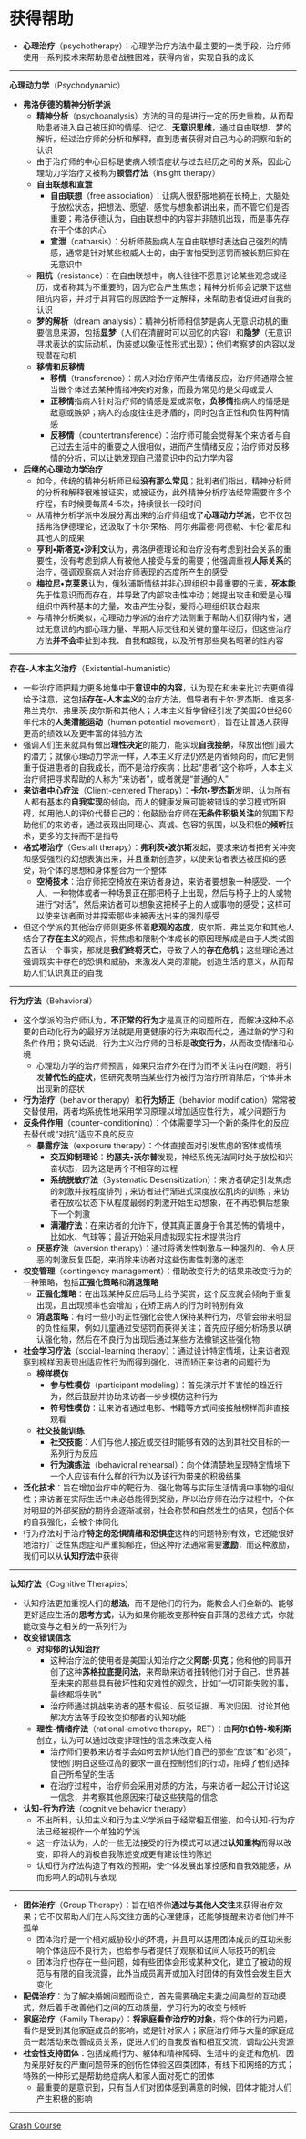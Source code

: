 # 获得帮助
* **心理治疗**（psychotherapy）：心理学治疗方法中最主要的一类手段，治疗师使用一系列技术来帮助患者战胜困难，获得内省，实现自我的成长
---
**心理动力学**（Psychodynamic）
* **弗洛伊德的精神分析学派**
  * **精神分析**（psychoanalysis）方法的目的是进行一定的历史重构，从而帮助患者进入自己被压抑的情感、记忆、**无意识思维**，通过自由联想、梦的解析，经过治疗师的分析和解释，直到患者获得对自己内心的洞察和新的认识
  * 由于治疗师的中心目标是使病人领悟症状与过去经历之间的关系，因此心理动力学治疗又被称为**顿悟疗法**（insight therapy）
  * **自由联想和宣泄**
    * **自由联想**（free association）：让病人很舒服地躺在长椅上，大脑处于放松状态，把想法、愿望、感觉与想象都讲出来，而不管它们是否重要；弗洛伊德认为，自由联想中的内容并非随机出现，而是事先存在于个体的内心
    * **宣泄**（catharsis）：分析师鼓励病人在自由联想时表达自己强烈的情感，通常是针对某些权威人士的，由于害怕受到惩罚而被长期压抑在无意识中
  * **阻抗**（resistance）：在自由联想中，病人往往不愿意讨论某些观念或经历，或者称其为不重要的，因为它会产生焦虑；精神分析师会记录下这些阻抗内容，并对于其背后的原因给予一定解释，来帮助患者促进对自我的认识
  * **梦的解析**（dream analysis）：精神分析师相信梦是病人无意识动机的重要信息来源，包括**显梦**（人们在清醒时可以回忆的内容）和**隐梦**（无意识寻求表达的实际动机，伪装或以象征性形式出现）；他们考察梦的内容以发现潜在动机
  * **移情和反移情**
    * **移情**（transference）：病人对治疗师产生情绪反应，治疗师通常会被当做个体过去某种情绪冲突的对象，而最为常见的是父母或爱人
    * **正移情**指病人针对治疗师的情感是爱或崇敬，**负移情**指病人的情感是敌意或嫉妒；病人的态度往往是矛盾的，同时包含正性和负性两种情感
    * **反移情**（countertransference）：治疗师可能会觉得某个来访者与自己过去生活中的重要之人很相似，进而产生情绪反应；治疗师对反移情的分析，可以让她发现自己潜意识中的动力学内容
* **后继的心理动力学治疗**
  * 如今，传统的精神分析师已经**没有那么常见**；批判者们指出，精神分析师的分析和解释很难被证实，或被证伪，此外精神分析疗法经常需要许多个疗程，有时候要每周4-5次，持续很长一段时间
  * 从精神分析学派中发展分离出来的治疗师组成了**心理动力学派**，它不仅包括弗洛伊德理论，还汲取了卡尔·荣格、阿尔弗雷德·阿德勒、卡伦·霍尼和其他人的成果
  * **亨利•斯塔克•沙利文**认为，弗洛伊德理论和治疗没有考虑到社会关系的重要性，没有考虑到病人有被他人接受与爱的需要；他强调重视**人际关系**的治疗，强调观察病人对治疗师表现的态度所产生的感受
  * **梅拉尼•克莱恩**认为，俄狄浦斯情结并非心理组织中最重要的元素，**死本能**先于性意识而而存在，并导致了内部攻击性冲动；她提出攻击和爱是心理组织中两种基本的力量，攻击产生分裂，爱将心理组织联合起来
  * 与精神分析类似，心理动力学派的治疗方法侧重于帮助人们获得内省，通过无意识的内部心理力量、早期人际交往和关键的童年经历，但这些治疗方法**并不会**牵扯到本我、自我和超我，以及所有那些臭名昭著的性内容
---
**存在-人本主义治疗**（Existential-humanistic）
  * 一些治疗师把精力更多地集中于**意识中的内容**，认为现在和未来比过去更值得给予注意，这包括**存在-人本主义**的治疗方法，倡导者有卡尔·罗杰斯、维克多·弗兰克尔、弗里茨·皮尔斯和其他人；人本主义哲学曾经引发了美国20世纪60年代末的**人类潜能运动**（human potential movement），旨在让普通人获得更高的绩效以及更丰富的体验方法
  * 强调人们生来就具有做出**理性决定**的能力，能实现**自我接纳**，释放出他们最大的潜力；就像心理动力学派一样，人本主义疗法仍然是内省倾向的，而它更侧重于促进患者的自我成长，而不是治疗疾病；比起“患者”这个称呼，人本主义治疗师把寻求帮助的人称为“来访者”，或者就是“普通的人”
  * **来访者中心疗法**（Client-centered Therapy）：**卡尔•罗杰斯**发明，认为所有人都有基本的**自我实现**的倾向，而人的健康发展可能被错误的学习模式所阻碍，如用他人的评价代替自己的；他鼓励治疗师在**无条件积极关注**的氛围下帮助他们的来访者，通过表现出同理心、真诚、包容的氛围，以及积极的**倾听**技术，更多的支持而不是指导
  * **格式塔治疗**（Gestalt therapy）：**弗利茨•波尔斯**发起，要求来访者把有关冲突和感受强烈的幻想表演出来，并且重新创造梦，以使来访者表达被压抑的感受，将个体的思想和身体整合为一个整体
    * **空椅技术**：治疗师把空椅放在来访者身边，来访者要想象一种感受、一个人、一种物体或者一种场景正在那把椅子上出现，然后与椅子上的人或物进行“对话”，然后来访者可以想象这把椅子上的人或事物的感受；这样可以使来访者面对并探索那些未被表达出来的强烈感受
  * 但这个学派的其他治疗师则更多怀着**悲观的态度**，皮尔斯、弗兰克尔和其他人结合了**存在主义**的观点，将焦虑和限制个体成长的原因理解成是由于人类试图去否认一个事实，那就是**我们终将灭亡**，导致了人的**存在危机**；这些理论通过强调现实中存在的恐惧和威胁，来激发人类的潜能，创造生活的意义，从而帮助人们认识真正的自我
---
**行为疗法**（Behavioral）
* 这个学派的治疗师认为，**不正常的行为**才是真正的问题所在，而解决这种不必要的自动化行为的最好方法就是用更健康的行为来取而代之，通过新的学习和条件作用；换句话说，行为主义治疗师的目标是**改变行为**，从而改变情绪和心境
  * 心理动力学的治疗师预言，如果只治疗外在行为而不关注内在问题，将引发**替代性的症状**，但研究表明当某些行为被行为治疗所消除后，个体并未出现新的症状
* **行为治疗**（behavior therapy）和**行为矫正**（behavior modification）常常被交替使用，两者均系统性地采用学习原理以增加适应性行为，减少问题行为
* **反条件作用**（counter-conditioning）：个体需要学习一个新的条件化的反应去替代或“对抗”适应不良的反应
  * **暴露疗法**（exposure therapy）：个体直接面对引发焦虑的客体或情境
    * **交互抑制理论**：**约瑟夫•沃尔普**发现，神经系统无法同时处于放松和兴奋状态，因为这是两个不相容的过程
    * **系统脱敏疗法**（Systematic Desensitization）：来访者确定引发焦虑的刺激并按程度排列；来访者进行渐进式深度放松肌肉的训练；来访者在放松状态下从程度最弱的刺激开始生动想象，在不再恐惧后想象下一个刺激
    * **满灌疗法**：在来访者的允许下，使其真正置身于令其恐怖的情境中，比如水、气球等；最近开始采用虚拟现实技术提供治疗
  * **厌恶疗法**（aversion therapy）：通过将诱发性刺激与一种强烈的、令人厌恶的刺激反复匹配，来消除来访者对这些伤害性刺激的迷恋
* **权变管理**（contingency management）：借助改变行为的结果来改变行为的一种策略，包括**正强化策略**和**消退策略**
  * **正强化策略**：在出现某种反应后马上给予奖赏，这个反应就会倾向于重复出现，且出现频率也会增加；在矫正病人的行为时特别有效
  * **消退策略**：有时一些小的正性强化会使人保持某种行为，尽管会带来明显的负性结果，例如儿童通过受惩罚而获得关注；首先应仔细分析场景以确认强化物，然后在不良行为出现后通过某些方法撤销这些强化物
* **社会学习疗法**（social-learning therapy）：通过设计特定情境，让来访者观察到榜样因表现出适应性行为而得到强化，进而矫正来访者的问题行为
  * **榜样模仿**
    * **参与性模仿**（participant modeling）：首先演示并不害怕的趋近行为，然后鼓励并协助来访者一步步模仿这种行为
    * **符号性模仿**：让来访者通过电影、书籍等方式间接接触榜样而非直接观看
  * **社交技能训练**
    * **社交技能**：人们与他人接近或交往时能够有效的达到其社交目标的一系列行为反应
    * **行为演练法**（behavioral rehearsal）：向个体清楚地呈现特定情境下一个人应该有什么样的行为以及该行为带来的积极结果
* **泛化技术**：旨在增加治疗中的靶行为、强化物等与实际生活情境中事物的相似性；来访者在实际生活中未必总能得到奖励，所以治疗师在治疗过程中，个体对明显的外部奖励的期待会逐渐减弱，社会称赞和自然发生的结果，包括个体的自我强化，会被个体同化
* 行为疗法对于治疗**特定的恐惧情绪和恐惧症**这样的问题特别有效，它还能很好地治疗广泛性焦虑症和严重抑郁症，但这种疗法通常需要**激励**，而这种激励，我们可以从**认知疗法**中获得
---
**认知疗法**（Cognitive Therapies）
* 认知疗法更加重视人们的**想法**，而不是他们的行为，能教会人们全新的、能够更好适应生活的**思考方式**，认为如果你能改变那种妄自菲薄的思维方式，你就能改变与之相关的一系列行为
* **改变错误信念**
  * **对抑郁的认知治疗**
    * 这种治疗法的使用者是美国认知治疗之父**阿朗·贝克**；他和他的同事开创了这种**苏格拉底提问法**，来帮助来访者扭转他们对于自己、世界甚至未来的那些具有破坏性和灾难性的观念，比如“一切可能失败的事，最终都将失败”
    * 治疗师通过挑战来访者的基本假设、反驳证据、再次归因、讨论其他解决方法等手段改变抑郁者的认知功能
  * **理性-情绪疗法**（rational-emotive therapy，RET）：由**阿尔伯特•埃利斯**创立，认为可以通过改变非理性的信念来改变人格
    * 治疗师们要教来访者学会如何去辨认他们自己的那些“应该”和“必须”，使他们明白这些过高的要求一直在控制他们的行动，阻碍了他们选择自己所希望的生活
    * 在治疗过程中，治疗师会采用对质的方法，与来访者一起公开讨论这一信念，并考察其他原因来打破这些狭隘的信念
* **认知-行为疗法**（cognitive behavior therapy）
  * 不出所料，认知主义和行为主义学派由于经常相互借鉴，如今认知-行为疗法已经被视作一个单独的学派
  * 这一疗法认为，人的一些无法接受的行为模式可以通过**认知重构**而得以改变，即将人的消极自我陈述变成更有建设性的陈述
  * 认知行为疗法构造了有效的预期，使个体发展出掌控感和自我效能感，从而影响人的动机与表现
---
* **团体治疗**（Group Therapy）：旨在培养你**通过与其他人交往**来获得治疗效果；它不仅帮助人们在人际交往方面的心理健康，还能够提醒来访者他们并不孤单
  * 团体治疗是一个相对威胁较小的环境，并且可以运用团体成员的互动来影响个体适应不良行为，也给参与者提供了观察和试间人际技巧的机会
  * 团体治疗也存在一些问题，如有些团体会形成某种文化，建立了被动的规范与有限的自我流露，此外当成员离开或加入时团体的有效性会发生巨大变化
* **配偶治疗**：为了解决婚姻问题而设立，首先需要确定夫妻之间典型的互动模式，然后着手改善他们之间的互动质量，学习行为的改变与倾听
* **家庭治疗**（Family Therapy）：**将家庭看作治疗的对象**，将个体的行为问题，看作是受到其他家庭成员的影响，或是针对家人；家庭治疗师与大量的家庭成员一起活动来改善成员关系，促进人们的自我反省和相互交流，调动公共资源
* **社会性支持团体**：包括成瘾行为、躯体和精神障碍、生活中的变迁和危机、因为亲朋好友的严重问题带来的创伤性体验这四类团体，有线下和网络的方式；特殊的一种形式是帮助绝症病人和家人面对死亡的团体
  * 最重要的是意识到，只有当人们对团体感到满意的时候，团体才能对人们产生积极的影响
---
[Crash Course](https://www.bilibili.com/video/BV1Ax411N75Q?p=36)